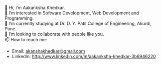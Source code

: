 
<!--
**aakanksha7719/aakanksha7719** is a ✨ _special_ ✨ repository because its `README.md` (this file) appears on your GitHub profile.

Here are some ideas to get you started:

- 🔭 I’m currently working on ...
- 🌱 I’m currently learning ...
- 👯 I’m looking to collaborate on ...
- 🤔 I’m looking for help with ...
- 💬 Ask me about ...
- 📫 How to reach me: ...
- 😄 Pronouns: ...
- ⚡ Fun fact: ...
-->


👋 Hi, I’m Aakanksha Khedkar.  
👀 I’m interested in Software Development, Web Development and Programming.  
🌱 I’m currently studying at Dr. D. Y. Patil College of Engineering, Akurdi, Pune.  
💞️ I’m looking to collaborate with people like you.  
📫 How to reach me:    
  - Email: akanshakhedkar@gmail.com  
  - LinkedIn:   http://www.linkedin.com/in/aakanksha-khedkar-3b8946220  
